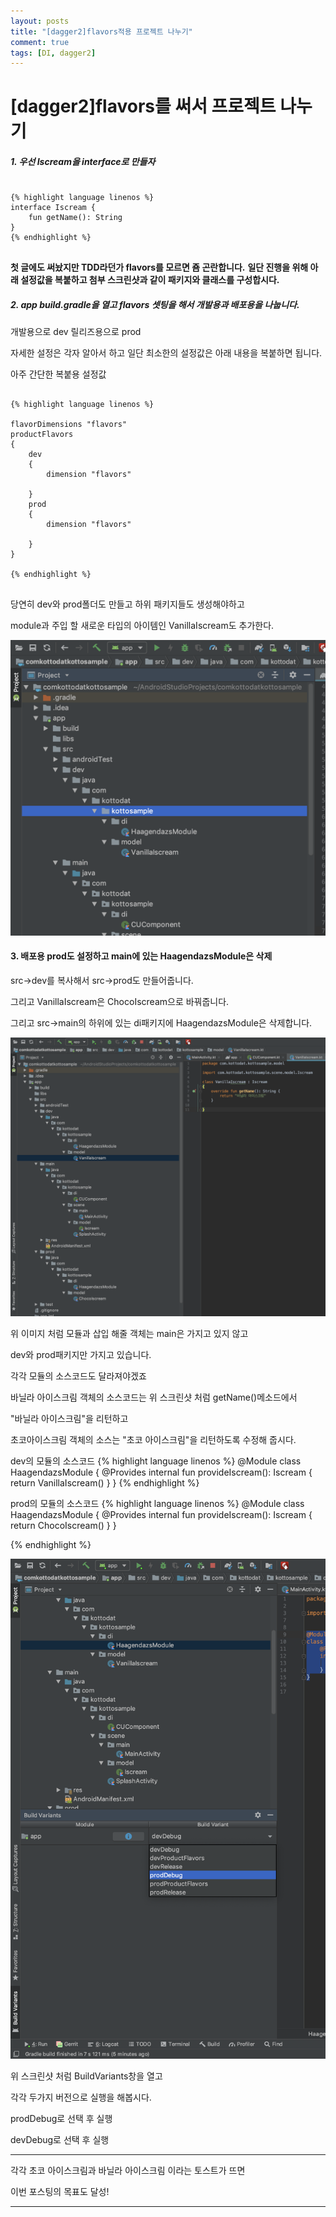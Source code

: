 ```yaml
---
layout: posts
title: "[dagger2]flavors적용 프로젝트 나누기"
comment: true
tags: [DI, dagger2]
---
```


[dagger2]flavors를 써서 프로젝트 나누기
===


##### 1. 우선 Iscream을 interface로 만들자

<pre>
<code>
{% highlight language linenos %}
interface Iscream {
    fun getName(): String
}
{% endhighlight %}
</code>
</pre>



**첫 글에도 써놨지만 TDD라던가 flavors를 모르면 죰 곤란합니다.**
**일단 진행을 위해 아래 설정값을 복붙하고 첨부 스크린샷과 같이 패키지와 클래스를 구성합시다.**


##### 2. app build.gradle을 열고 flavors 셋팅을 해서 개발용과 배포용을 나눕니다.

개발용으로 dev
릴리즈용으로 prod

자세한 설정은 각자 알아서 하고 일단 최소한의 설정값은 아래 내용을 복붙하면 됩니다.

아주 간단한 복붙용 설정값
<pre>
<code>
{% highlight language linenos %}

flavorDimensions "flavors"
productFlavors
{
    dev
    {
        dimension "flavors"

    }
    prod
    {
        dimension "flavors"

    }
}

{% endhighlight %}
</code>
</pre>

당연히 dev와 prod폴더도 만들고 하위 패키지들도 생성해야하고

module과 주입 할 새로운 타입의 아이템인 VanillaIscream도 추가한다.

![di2-3](/assets/di-2-3.png)

#### 3. 배포용 prod도 설정하고 main에 있는 HaagendazsModule은 삭제

src->dev를 복사해서 src->prod도 만들어줍니다.

그리고 VanillaIscream은 ChocoIscream으로 바꿔줍니다.

그리고 src->main의 하위에 있는 di패키지에 HaagendazsModule은 삭제합니다.

![di-2-1](/assets/di-2-1.png)

위 이미지 처럼 모듈과 삽입 해줄 객체는 main은 가지고 있지 않고

dev와 prod패키지만 가지고 있습니다.

각각 모듈의 소스코드도 달라져야겠죠

바닐라 아이스크림 객체의 소스코드는 위 스크린샷 처럼 getName()메소드에서

"바닐라 아이스크림"을 리턴하고

초코아이스크림 객체의 소스는 "초코 아이스크림"을 리턴하도록 수정해 줍시다.

dev의 모듈의 소스코드
{% highlight language linenos %}
@Module
class HaagendazsModule {
    @Provides
    internal fun provideIscream(): Iscream {
        return VanillaIscream()
    }
}
{% endhighlight %}

prod의 모듈의 소스코드
{% highlight language linenos %}
@Module
class HaagendazsModule {
    @Provides
    internal fun provideIscream(): Iscream {
        return ChocoIscream()
    }
}

{% endhighlight %}

![di-2-2](/assets/di-2-2.png)

위 스크린샷 처럼 BuildVariants창을 열고

각각 두가지 버전으로 실행을 해봅시다.

prodDebug로 선택 후 실행

devDebug로 선택 후 실행

---

각각 초코 아이스크림과 바닐라 아이스크림 이라는 토스트가 뜨면

이번 포스팅의 목표도 달성!

---
